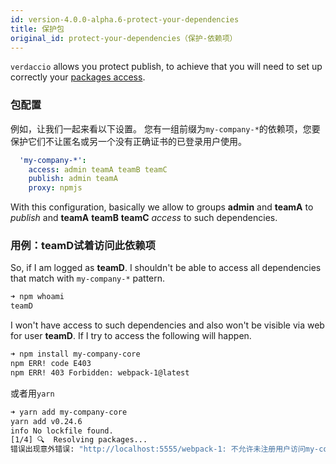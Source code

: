 ```yaml
---
id: version-4.0.0-alpha.6-protect-your-dependencies
title: 保护包
original_id: protect-your-dependencies（保护-依赖项）
---
```


`verdaccio` allows you protect publish, to achieve that you will need to set up correctly your [packages access](packages).

### 包配置

例如，让我们一起来看以下设置。 您有一组前缀为`my-company-*`的依赖项，您要保护它们不让匿名或另一个没有正确证书的已登录用户使用。

```yaml
  'my-company-*':
    access: admin teamA teamB teamC
    publish: admin teamA
    proxy: npmjs
```

With this configuration, basically we allow to groups **admin** and **teamA** to *publish* and **teamA** **teamB** **teamC** *access* to such dependencies.

### 用例：teamD试着访问此依赖项

So, if I am logged as **teamD**. I shouldn't be able to access all dependencies that match with `my-company-*` pattern.

```bash
➜ npm whoami
teamD
```

I won't have access to such dependencies and also won't be visible via web for user **teamD**. If I try to access the following will happen.

```bash
➜ npm install my-company-core
npm ERR! code E403
npm ERR! 403 Forbidden: webpack-1@latest
```

或者用`yarn`

```bash
➜ yarn add my-company-core
yarn add v0.24.6
info No lockfile found.
[1/4] 🔍  Resolving packages...
错误出现意外错误: "http://localhost:5555/webpack-1: 不允许未注册用户访问my-company-core包"。
```